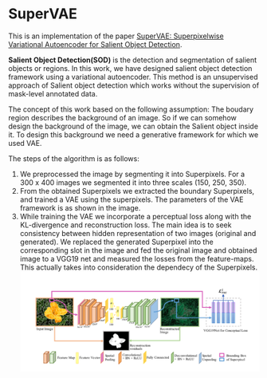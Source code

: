 # SuperVAE
This is an implementation of the paper [SuperVAE: Superpixelwise Variational Autoencoder for Salient Object Detection](https://ojs.aaai.org//index.php/AAAI/article/view/4876).

**Salient Object Detection(SOD)** is the detection and segmentation of salient objects or regions. In this work, we have designed salient object detection framework using a variational autoencoder. This method is an unsupervised approach of Salient object detection which works without the supervision of mask-level annotated data. 

The concept of this work based on the following assumption: The boudary region describes the background of an image. So if we can somehow design the background of the image, we can obtain the Salient object inside it. To design this background we need a generative framework for which we used VAE.

The steps of the algorithm is as follows:

1. We preprocessed the image by segmenting it into Superpixels. For a 300 x 400 images we segmented it into three scales (150, 250, 350).
2. From the obtained Superpixels we extracted the boundary Superpixels, and trained a VAE using the superpixels. The parameters of the VAE framework is as shown in the image.
3. While training the VAE we incorporate a perceptual loss along with the KL-divergence and reconstruction loss. The main idea is to seek consistency between hidden representation of two images (original and generated). We replaced the generated Superpixel into the corresponding slot in the image and fed the original image and obtained image to a VGG19 net and measured the losses from the feature-maps. This actually takes into consideration the dependecy of the Superpixels.
![alt text](https://github.com/uddaloksarkar/SuperVAE/blob/master/framework.png)
